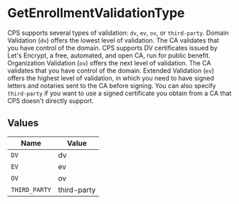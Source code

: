 # GetEnrollmentValidationType

CPS supports several types of validation: `dv`, `ev`, `ov`, or `third-party`. Domain Validation (`dv`) offers the lowest level of validation. The CA validates that you have control of the domain. CPS supports DV certificates issued by Let's Encrypt, a free, automated, and open CA, run for public benefit. Organization Validation (`ov`) offers the next level of validation. The CA validates that you have control of the domain. Extended Validation (`ev`) offers the highest level of validation, in which you need to have signed letters and notaries sent to the CA before signing. You can also specify `third-party` if you want to use a signed certificate you obtain from a CA that CPS doesn't directly support.


## Values

| Name          | Value         |
| ------------- | ------------- |
| `DV`          | dv            |
| `EV`          | ev            |
| `OV`          | ov            |
| `THIRD_PARTY` | third-party   |
